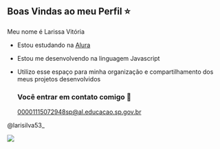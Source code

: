 ## Boas Vindas ao meu Perfil ⭐

Meu nome é Larissa Vitória

- Estou estudando na [Alura](https://www.alura.com.br)
- Estou me desenvolvendo na linguagem Javascript
- Utilizo esse espaço para minha organização e compartilhamento dos meus projetos desenvolvidos

  ### Você entrar em contato comigo 📧

  00001115072948sp@al.educacao.sp.gov.br
  
@larisilva53_

![](https://media1.tenor.com/m/xBln4Ab9V7AAAAAd/smiling-rafe-cameron.gif)
